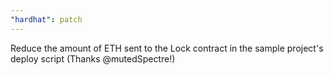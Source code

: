 ```yaml
---
"hardhat": patch
---
```


Reduce the amount of ETH sent to the Lock contract in the sample project's deploy script (Thanks @mutedSpectre!)
